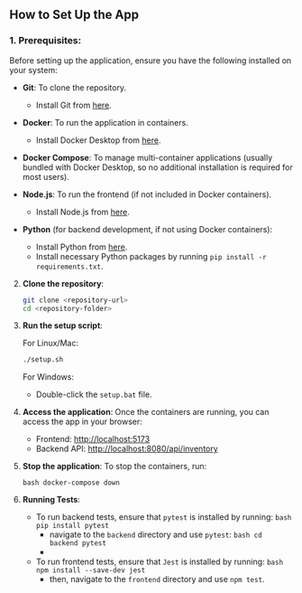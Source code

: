 ## How to Set Up the App

### 1. **Prerequisites**:
Before setting up the application, ensure you have the following installed on your system:

- **Git**: To clone the repository.
  - Install Git from [here](https://git-scm.com/).
  
- **Docker**: To run the application in containers.
  - Install Docker Desktop from [here](https://www.docker.com/products/docker-desktop).
  
- **Docker Compose**: To manage multi-container applications (usually bundled with Docker Desktop, so no additional installation is required for most users).

- **Node.js**: To run the frontend (if not included in Docker containers).
  - Install Node.js from [here](https://nodejs.org/).

- **Python** (for backend development, if not using Docker containers):
  - Install Python from [here](https://www.python.org/downloads/).
  - Install necessary Python packages by running `pip install -r requirements.txt`.


2. **Clone the repository**:
    ```bash
    git clone <repository-url>
    cd <repository-folder>
    ```

3. **Run the setup script**:

    For Linux/Mac:
    ```bash
    ./setup.sh
    ```

    For Windows:
    - Double-click the `setup.bat` file.

4. **Access the application**:
    Once the containers are running, you can access the app in your browser:
    - Frontend: [http://localhost:5173](http://localhost:5173)
    - Backend API: [http://localhost:8080/api/inventory](http://localhost:8080/api/inventory)

5. **Stop the application**:
    To stop the containers, run:

    ``bash
    docker-compose down
    ``

6. **Running Tests**:
    - To run backend tests, ensure that `pytest` is installed by running:
    ``bash
    pip install pytest
    ``
      - navigate to the `backend` directory and use `pytest`:
    ``bash
    cd backend
    pytest
    ``
      - 
    - To run frontend tests, ensure that `Jest` is installed by running:
    ``bash
    npm install --save-dev jest
    ``
      - then, navigate to the `frontend` directory and use `npm test`.

        